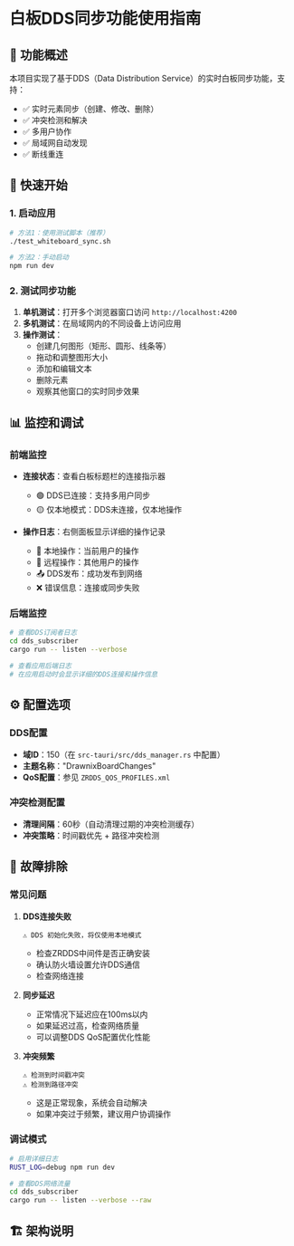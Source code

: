 # 白板DDS同步功能使用指南

## 🎯 功能概述

本项目实现了基于DDS（Data Distribution Service）的实时白板同步功能，支持：

- ✅ 实时元素同步（创建、修改、删除）
- ✅ 冲突检测和解决
- ✅ 多用户协作
- ✅ 局域网自动发现
- ✅ 断线重连

## 🚀 快速开始

### 1. 启动应用

```bash
# 方法1：使用测试脚本（推荐）
./test_whiteboard_sync.sh

# 方法2：手动启动
npm run dev
```

### 2. 测试同步功能

1. **单机测试**：打开多个浏览器窗口访问 `http://localhost:4200`
2. **多机测试**：在局域网内的不同设备上访问应用
3. **操作测试**：
   - 创建几何图形（矩形、圆形、线条等）
   - 拖动和调整图形大小
   - 添加和编辑文本
   - 删除元素
   - 观察其他窗口的实时同步效果

## 📊 监控和调试

### 前端监控

- **连接状态**：查看白板标题栏的连接指示器
  - 🟢 DDS已连接：支持多用户同步
  - 🟡 仅本地模式：DDS未连接，仅本地操作

- **操作日志**：右侧面板显示详细的操作记录
  - 🔧 本地操作：当前用户的操作
  - 📡 远程操作：其他用户的操作
  - 📤 DDS发布：成功发布到网络
  - ❌ 错误信息：连接或同步失败

### 后端监控

```bash
# 查看DDS订阅者日志
cd dds_subscriber
cargo run -- listen --verbose

# 查看应用后端日志
# 在应用启动时会显示详细的DDS连接和操作信息
```

## ⚙️ 配置选项

### DDS配置

- **域ID**：150（在 `src-tauri/src/dds_manager.rs` 中配置）
- **主题名称**："DrawnixBoardChanges"
- **QoS配置**：参见 `ZRDDS_QOS_PROFILES.xml`

### 冲突检测配置

- **清理间隔**：60秒（自动清理过期的冲突检测缓存）
- **冲突策略**：时间戳优先 + 路径冲突检测

## 🔧 故障排除

### 常见问题

1. **DDS连接失败**
   ```
   ⚠️ DDS 初始化失败，将仅使用本地模式
   ```
   - 检查ZRDDS中间件是否正确安装
   - 确认防火墙设置允许DDS通信
   - 检查网络连接

2. **同步延迟**
   - 正常情况下延迟应在100ms以内
   - 如果延迟过高，检查网络质量
   - 可以调整DDS QoS配置优化性能

3. **冲突频繁**
   ```
   ⚠️ 检测到时间戳冲突
   ⚠️ 检测到路径冲突
   ```
   - 这是正常现象，系统会自动解决
   - 如果冲突过于频繁，建议用户协调操作

### 调试模式

```bash
# 启用详细日志
RUST_LOG=debug npm run dev

# 查看DDS网络流量
cd dds_subscriber
cargo run -- listen --verbose --raw
```

## 🏗️ 架构说明